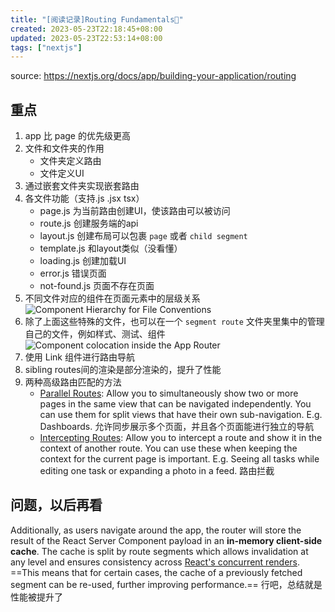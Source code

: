 ```yaml
---
title: "[阅读记录]Routing Fundamentals🚧"
created: 2023-05-23T22:18:45+08:00
updated: 2023-05-23T22:53:14+08:00
tags: ["nextjs"]
---
```


source: https://nextjs.org/docs/app/building-your-application/routing

## 重点

1. app 比 page 的优先级更高
2. 文件和文件夹的作用
	- 文件夹定义路由
	- 文件定义UI
3. 通过嵌套文件夹实现嵌套路由
4. 各文件功能（支持.js .jsx tsx）
	- page.js 为当前路由创建UI，使该路由可以被访问
	- route.js 创建服务端的api
	- layout.js 创建布局可以包裹 `page` 或者 `child segment`
	- template.js 和layout类似（没看懂）
	- loading.js 创建加载UI
	- error.js 错误页面
	- not-found.js 页面不存在页面
5. 不同文件对应的组件在页面元素中的层级关系
	![Component Hierarchy for File Conventions](https://nextjs.org/_next/image?url=%2Fdocs%2Flight%2Ffile-conventions-component-hierarchy.png&w=3840&q=75)
6. 除了上面这些特殊的文件，也可以在一个 `segment route` 文件夹里集中的管理自己的文件，例如样式、测试、组件
	![Component colocation inside the App Router](https://nextjs.org/_next/image?url=%2Fdocs%2Flight%2Fcomponent-collocation.png&w=3840&q=75)
7. 使用 Link 组件进行路由导航
8. sibling routes间的渲染是部分渲染的，提升了性能
9. 两种高级路由匹配的方法
	-   [Parallel Routes](https://nextjs.org/docs/app/building-your-application/routing/parallel-routes): Allow you to simultaneously show two or more pages in the same view that can be navigated independently. You can use them for split views that have their own sub-navigation. E.g. Dashboards. 允许同步展示多个页面，并且各个页面能进行独立的导航
	-   [Intercepting Routes](https://nextjs.org/docs/app/building-your-application/routing/intercepting-routes): Allow you to intercept a route and show it in the context of another route. You can use these when keeping the context for the current page is important. E.g. Seeing all tasks while editing one task or expanding a photo in a feed. 路由拦截




## 问题，以后再看

Additionally, as users navigate around the app, the router will store the result of the React Server Component payload in an **in-memory client-side cache**. The cache is split by route segments which allows invalidation at any level and ensures consistency across [React's concurrent renders](https://react.dev/blog/2022/03/29/react-v18#what-is-concurrent-react). ==This means that for certain cases, the cache of a previously fetched segment can be re-used, further improving performance.==
行吧，总结就是性能被提升了

